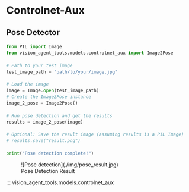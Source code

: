 # Controlnet-Aux

## Pose Detector

```python
from PIL import Image
from vision_agent_tools.models.controlnet_aux import Image2Pose

# Path to your test image
test_image_path = "path/to/your/image.jpg"

# Load the image
image = Image.open(test_image_path)
# Create the Image2Pose instance
image_2_pose = Image2Pose()

# Run pose detection and get the results
results = image_2_pose(image)

# Optional: Save the result image (assuming results is a PIL Image)
# results.save("result.png")

print("Pose detection complete!")

```

<figure markdown="span">
  ![Pose detection](./img/pose_result.jpg)
  <figcaption>Pose Detection Result</figcaption>
</figure>


::: vision_agent_tools.models.controlnet_aux